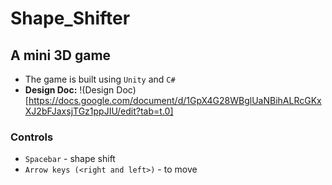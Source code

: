 # Shape_Shifter
## A mini 3D game
* The game is built using `Unity` and `C#`
* **Design Doc:** !(Design Doc)[https://docs.google.com/document/d/1GpX4G28WBglUaNBihALRcGKxXJ2bFJaxsjTGz1ppJIU/edit?tab=t.0] 

### Controls
* `Spacebar` - shape shift
* `Arrow keys (<right and left>)` - to move
